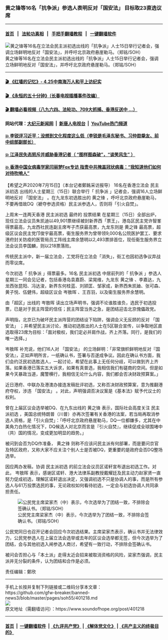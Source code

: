 ### 黄之锋等16名「抗争派」参选人表明反对「国安法」 目标取23直选议席
------------------------

#### [首页](https://github.com/gfw-breaker/banned-news3/blob/master/README.md) &nbsp;&nbsp;|&nbsp;&nbsp; [法轮功真相](https://github.com/begood0513/basic/blob/master/README.md)  &nbsp;&nbsp;|&nbsp;&nbsp; [手把手翻墙教程](https://github.com/gfw-breaker/guides/wiki)  &nbsp;&nbsp;|&nbsp;&nbsp; [一键翻墙软件](https://github.com/gfw-breaker/nogfw/blob/master/README.md)  



<div><img alt="黄之锋等16名在立法会民主派初选出线的「抗争派」人士15日举行记者会，强调立场鲜明地反对「国安法」，并呼吁北京政府悬崖勒马。（郑铭/SOH）" src="https://img.soundofhope.org/2020-07/img_5786-1594822681130.jpg"/>
<br/><figcaption class="caption">
 黄之锋等16名在立法会民主派初选出线的「抗争派」人士15日举行记者会，强调立场鲜明地反对「国安法」，并呼吁北京政府悬崖勒马。（郑铭/SOH）
</figcaption></div><hr/>

#### [ 🎬  《红墙的记忆》- 4.25中南海万人和平上访纪实](http://141.164.39.94:10000/videos/legend/425.html)

#### [ 🎬  《永恒的五十分钟》（长春电视插播事件改编） ](http://141.164.39.94:10000/videos/news/ComingForYou-2.html)

#### [ 🎬  翻墙必看视频（八九六四、法轮功、709大抓捕、香港反送中 ...）](https://github.com/gfw-breaker/links/blob/master/banned.md)

#### 网站代理：[大纪元新闻网](http://167.172.10.89:10080/gb/) &nbsp;|&nbsp; [新唐人电视台](http://167.172.10.89:8808/gb/) &nbsp;|&nbsp; [YouTube热门频道](http://158.247.203.241/youtube.html)

#### [ 💥 李锐评习近平：没想到文化程度这么低（李锐是毛泽东秘书、习仲勋挚友、前中组部副部长）](http://141.164.39.94:10000/videos/res/Communist/lirui-xi.html)

#### [ 💥 江泽民失态怒斥并威胁香港记者（ “图样图森破”，“谈笑风生” ）](http://141.164.39.94:10000/videos/res/realjzm/naive.html)

#### [ 💥 香港中国女病毒学家闫丽梦Fox专访 指责中共掩盖冠状病毒：“我知道他们如何对待吹哨人”](http://141.164.39.94:10000/videos/corona/yan.html)

<div><div class="Content__Wrapper sc-1bvya0-0 grZQxZ">
 <p class="meta-top">
  <span class="meta">
   【希望之声2020年7月15日】（本台记者鄭銘采访报导）
  </span>
  16名在香港立法会
  <ok href="/term/301264">
   民主派初选
  </ok>
  出线的人士星期三（15日）联合举行「
  <ok href="/term/326344">
   抗争派
  </ok>
  」记者会，强调16人立场鲜明地反对
  <ok href="/term/299974">
   「国安法」
  </ok>
  。在九龙东初选胜出的
  <ok href="/term/1047">
   黄之锋
  </ok>
  ，呼吁北京政府悬崖勒马，不要再借故DQ（褫夺参选资格）民主派参选人，否则将「引火自焚」。
 </p>
 <p>
  上周末一连两天香港
  <ok href="/term/301264">
   民主派初选
  </ok>
  最终的
  <ok href="/term/326347">
   投票结果
  </ok>
  在星期三（15日）全部出炉，现任立法会议员朱凯迪以49,901票继续被封新界西「票王」，港岛区民主党许智峯得票最高，九龙西社民连副主席岑子杰获最高票，九龙东则是
  <ok href="/term/1047">
   黄之锋
  </ok>
  最高票，超级区议会民主党邝俊宇最高票，衞生服务界为曾带领9,000名公院医护罢工、要求港府封关防疫的医管局员工阵线主席余慧明以2,493票排首位，现任衞生服务界立法会议员李国麟，则以218票落败。
 </p>
 <div class="AD_Embed__Wrap-sc-1xslmin-0 igMuqX module desktop">
  <div>
  </div>
 </div>
 <p>
  传统民主派中，新一届立法会，工党将在立法会「消失」，街工也因初选争议弃战而零议席。
 </p>
 <p>
  今次初选「
  <ok href="/term/326344">
   抗争派
  </ok>
  」得票最多。16名
  <ok href="/term/301264">
   民主派初选
  </ok>
  中居前列的「
  <ok href="/term/326344">
   抗争派
  </ok>
  」参选人星期三一同会见记者，包括香港岛袁嘉蔚、梁晃维，九龙东
  <ok href="/term/1047">
   黄之锋
  </ok>
  、李嘉达，九龙西张昆阳、冯达浚，新界东何桂蓝、刘颕匡、邹家成，新界西朱凯廸、张可森、黄子悦、伍健伟，超级区议会
  <ok href="/term/61834">
   岑敖晖
  </ok>
  、王百羽，以及衞生服务界余慧明。
 </p>
 <p>
  由「超区」出线的
  <ok href="/term/61834">
   岑敖晖
  </ok>
  读出立场声明书，强调不论谁胜谁负，选民于初选投票，已是对于民主阵营的信任；民主阵营当务之急，是团结迎击北京傀儡政党。
 </p>
 <p>
  声明指，北京已为破坏民主派阵营的团结设下陷阱，强调会义无反顾的反对
  <ok href="/term/299974">
   「国安法」
  </ok>
  ；并希望民主派讨论，推动初选胜出的人士在5区联合宣传，以争取地区直选取得23席为目标：「面对极权，我们定必并肩作战，齐上齐落。同行，是我们的唯一选择。」
 </p>
 <p>
  <ok href="/term/61834">
   岑敖晖
  </ok>
  补充说，他们16人对
  <ok href="/term/299974">
   「国安法」
  </ok>
  的立场鲜明：「非常旗帜鲜明地反对『国安法』，正如声明所言，一纸确认书，签署与否遂成争议。因此在确认书方面，我们会约泛民初选胜选人，一起讨论，希望在此事上无任何分歧，可以做到齐上齐落。如果香港已落实五大诉求，如果有真普选，我相信我们有磋商的空间。但是如果今天暴政当道，魔警横行，我相信无论什么内容，我们都会否决财政预算案。」
 </p>
 <p>
  近日港府、中联办及港澳办接连发稿批评初选，又称否决财政预算案，意为推翻港府夺权，涉违
  <ok href="/term/299974">
   「国安法」
  </ok>
  。对此，声明强调否决议案是《基本法》赋予代议士的权利。
 </p>
 <p>
  曾在上届区议会选举被DQ、在九东出线的
  <ok href="/term/1047">
   黄之锋
  </ok>
  表示，国际社会高度关注
  <ok href="/term/301264">
   民主派初选
  </ok>
  ，美国总统特朗普（川普）亦再次签署有关香港的法案，若当局再取消参选人资格，是「引火自焚」：「呼吁北京政府悬崖勒马，DQ一位都嫌多，尤其在中美角力白热化情况下，DQ候选人对北京而言是『引火自焚』，继续促成全球围堵中（共）国的情况，变成更加明显的趋势。」
 </p>
 <p>
  被问到会否为DQ作准备，
  <ok href="/term/1047">
   黄之锋
  </ok>
  则称不应该问民主派有何部署，而是要问京官及特区政府，又称大家不应关注个别人士是否被DQ，更重要的是政府会否DQ整场选举。
 </p>
 <p>
  因应两办发稿，协调
  <ok href="/term/301264">
   民主派初选
  </ok>
  的前立法会议员区诺轩宣布退出初选工作。对此，
  <ok href="/term/61834">
   岑敖晖
  </ok>
  表示，感谢区诺轩、港大法律系副教授戴耀廷及民主动力赵家贤一直努力促成初选，理解区诺轩退出决定，又强调初选不只是协调人的事，而是所有参选人与61万投票选民的事，无论政权如何看待初选，一定会与初选协调人共同承担责任。
 </p>
 <figure class="OImage__StyledFigure-sc-1lfley0-0 hHSfVg">
  <img alt="公民党主席梁家杰（中）表示，今次选举为了团结一致，不排除会签确认书。（郑铭/SOH）" src="https://img.soundofhope.org/2020-07/img_5785-1594822804555.jpg"/>
  <br/><figcaption>
   公民党主席梁家杰（中）表示，今次选举为了团结一致，不排除会签确认书。（郑铭/SOH）
  </figcaption>
 </figure>
 <p>
  公民党同日也召开记者会回应今次初选结果。主席梁家杰表示，确认书并无法律效力，公民党参选人在上届立法会选举或去年的区议会选举都无签，但今次选举为了团结，会与其他初选入闸参选人商讨，希望有一致行动，不排除会签确认书。
 </p>
 <p>
  被问会否担心与「本土派」走得太近会招来被取消资格的风险，梁家杰强调，民主派并无分裂的条件，认为团结和合作是必须。
 </p>
 <p class="meta-btm">
  责任编辑：鄭欣
 </p>
</div>
</div>
<hr/>
手机上长按并复制下列链接或二维码分享本文章：<br/>
https://github.com/gfw-breaker/banned-news3/blob/master/pages/soh55/401218.md <br/>
<a href='https://github.com/gfw-breaker/banned-news3/blob/master/pages/soh55/401218.md'><img src='https://github.com/gfw-breaker/banned-news3/blob/master/pages/soh55/401218.md.png'/></a> <br/>
原文地址（需翻墙访问）：https://www.soundofhope.org/post/401218


------------------------
#### [首页](https://github.com/gfw-breaker/banned-news3/blob/master/README.md) &nbsp;|&nbsp; [一键翻墙软件](https://github.com/gfw-breaker/nogfw/blob/master/README.md) &nbsp;| [《九评共产党》](https://github.com/gfw-breaker/9ping.md/blob/master/README.md#九评之一评共产党是什么) | [《解体党文化》](https://github.com/gfw-breaker/jtdwh.md/blob/master/README.md) | [《共产主义的终极目的》](https://github.com/gfw-breaker/gczydzjmd.md/blob/master/README.md)


<img src='http://gfw-breaker.win/banned-news3/pages/soh55/401218.md' width='0px' height='0px'/>